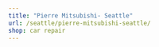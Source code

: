 ```yaml
---
title: "Pierre Mitsubishi- Seattle"
url: /seattle/pierre-mitsubishi-seattle/
shop: car repair
---
```

